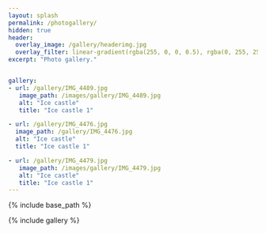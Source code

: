 ```yaml
---
layout: splash
permalink: /photogallery/
hidden: true
header:
  overlay_image: /gallery/headerimg.jpg
  overlay_filter: linear-gradient(rgba(255, 0, 0, 0.5), rgba(0, 255, 255, 0.5))
excerpt: "Photo gallery."


gallery:
- url: /gallery/IMG_4489.jpg
   image_path: /images/gallery/IMG_4489.jpg
   alt: "Ice castle"
   title: "Ice castle 1"

- url: /gallery/IMG_4476.jpg
  image_path: /gallery/IMG_4476.jpg
  alt: "Ice castle"
  title: "Ice castle 1"

- url: /gallery/IMG_4479.jpg
   image_path: /images/gallery/IMG_4479.jpg
   alt: "Ice castle"
   title: "Ice castle 1"
---
```


{% include base_path %}


{% include gallery %}
